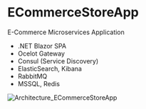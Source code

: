 # ECommerceStoreApp
E-Commerce Microservices Application

- .NET Blazor SPA
- Ocelot Gateway
- Consul (Service Discovery)
- ElasticSearch, Kibana
- RabbitMQ
- MSSQL, Redis


![Architecture_ECommerceStoreApp](https://user-images.githubusercontent.com/82120298/232288482-5a0a0391-4b00-4df0-b0c6-157f844f7cff.png)

